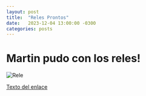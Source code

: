 ```yaml
---
layout: post
title:  "Reles Prontos"
date:   2023-12-04 13:00:00 -0300
categories: posts
---
```


# Martin pudo con los reles!

![Rele](/Rele.jpeg)

<a href="https://youtu.be/gQaw36v5Qus">Texto del enlace</a>






